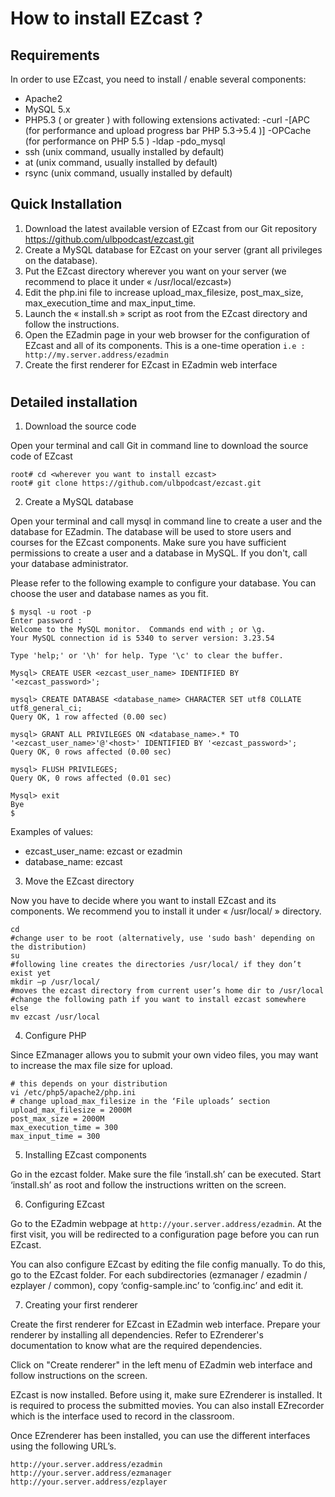 # How to install EZcast ?

## Requirements

In order to use EZcast, you need to install / enable several components:

- Apache2
- MySQL 5.x 
- PHP5.3 ( or greater ) with following extensions activated:
  -curl
  -[APC (for performance and upload progress bar PHP 5.3->5.4 )]
  -OPCache (for performance on PHP 5.5 )
  -ldap
  -pdo_mysql 
- ssh (unix command, usually installed by default)
- at (unix command, usually installed by default)
- rsync (unix command, usually installed by default)

## Quick Installation

1. Download the latest available version of EZcast from our Git repository https://github.com/ulbpodcast/ezcast.git
2. Create a MySQL database for EZcast on your server (grant all privileges on the database).
3. Put the EZcast directory wherever you want on your server (we recommend to place it under « /usr/local/ezcast»)
4. Edit the php.ini file to increase upload_max_filesize, post_max_size, max_execution_time and max_input_time.
5. Launch the « install.sh » script as root from the EZcast directory and follow the instructions.
6. Open the EZadmin page in your web browser for the configuration of EZcast and all of its components. This is a one-time operation
`i.e :   http://my.server.address/ezadmin`
7. Create the first renderer for EZcast in EZadmin web interface
#

## Detailed installation 

1. Download the source code

Open your terminal and call Git in command line to download the source code of EZcast
```
root# cd <wherever you want to install ezcast>
root# git clone https://github.com/ulbpodcast/ezcast.git
```

2. Create a MySQL database

Open your terminal and call mysql in command line to create a user and the database for EZadmin. 
The database will be used to store users and courses for the EZcast components. 
Make sure you have sufficient permissions to create a user and a database in MySQL. If you don't, call your database administrator.

Please refer to the following example to configure your database. You can choose the user and database names as you fit.

```
$ mysql -u root -p
Enter password :
Welcome to the MySQL monitor.  Commands end with ; or \g.
Your MySQL connection id is 5340 to server version: 3.23.54

Type 'help;' or '\h' for help. Type '\c' to clear the buffer.

Mysql> CREATE USER <ezcast_user_name> IDENTIFIED BY '<ezcast_password>';

mysql> CREATE DATABASE <database_name> CHARACTER SET utf8 COLLATE utf8_general_ci;
Query OK, 1 row affected (0.00 sec)

mysql> GRANT ALL PRIVILEGES ON <database_name>.* TO '<ezcast_user_name>'@'<host>' IDENTIFIED BY '<ezcast_password>';
Query OK, 0 rows affected (0.00 sec)
 
mysql> FLUSH PRIVILEGES;
Query OK, 0 rows affected (0.01 sec)

Mysql> exit
Bye
$
```
Examples of values:
  * ezcast_user_name: ezcast or ezadmin
  * database_name: ezcast

3. Move the EZcast directory

Now you have to decide where you want to install EZcast and its components. We recommend you to install it under « /usr/local/ » directory. 

```
cd
#change user to be root (alternatively, use 'sudo bash' depending on the distribution)
su
#following line creates the directories /usr/local/ if they don’t exist yet
mkdir –p /usr/local/
#moves the ezcast directory from current user’s home dir to /usr/local
#change the following path if you want to install ezcast somewhere else
mv ezcast /usr/local
```

4. Configure PHP

Since EZmanager allows you to submit your own video files, you may want to increase the max file size for upload.

```
# this depends on your distribution 
vi /etc/php5/apache2/php.ini
# change upload_max_filesize in the ‘File uploads’ section
upload_max_filesize = 2000M 
post_max_size = 2000M
max_execution_time = 300
max_input_time = 300
```

5. Installing EZcast components

Go in the ezcast folder. Make sure the file ‘install.sh’ can be executed. 
Start ‘install.sh’ as root and follow the instructions written on the screen.

6. Configuring EZcast

Go to the EZadmin webpage at `http://your.server.address/ezadmin`. At the first visit, you will be redirected to a configuration page before you can run EZcast.

You can also configure EZcast by editing the file config manually. To do this, go to the EZcast folder. For each subdirectories (ezmanager / ezadmin / ezplayer / common), copy ‘config-sample.inc’ to ‘config.inc’ and edit it.

7. Creating your first renderer

Create the first renderer for EZcast in EZadmin web interface. 
Prepare your renderer by installing all dependencies. Refer to EZrenderer's documentation to know what are the required dependencies.

Click on "Create renderer" in the left menu of EZadmin web interface and follow instructions on the screen. 


EZcast is now installed. Before using it, make sure EZrenderer is installed. It is required to process the submitted movies. 
You can also install EZrecorder which is the interface used to record in the classroom.

Once EZrenderer has been installed, you can use the different interfaces using the following URL’s.

```
http://your.server.address/ezadmin
http://your.server.address/ezmanager
http://your.server.address/ezplayer
``` 

